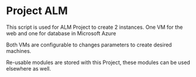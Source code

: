 # Project ALM

This script is used for ALM Project to create 2 instances. One VM for the web and one for database in Microsoft Azure

Both VMs are configurable to changes parameters to create desired machines.

Re-usable modules are stored with this Project, these modules can be used elsewhere as well.
